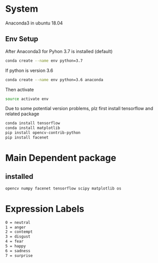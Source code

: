 # System
Anaconda3 in ubuntu 18.04

## Env Setup
After Anaconda3 for Pyhon 3.7 is installed (default)
~~~sh
conda create --name env python=3.7
~~~
If python is version 3.6
~~~sh
conda create --name env python=3.6 anaconda
~~~
Then activate
~~~sh
source activate env
~~~
Due to some potential version problems, plz first install tensorflow and related package
~~~sh
conda install tensorflow
conda install matplotlib
pip install opencv-contrib-python
pip install facenet
~~~

# Main Dependent package
## installed
~~~sh
opencv numpy facenet tensorflow scipy matplotlib os
~~~

# Expression Labels
~~~sh
0 = neutral
1 = anger
2 = contempt
3 = disgust
4 = fear 
5 = happy
6 = sadness
7 = surprise
~~~